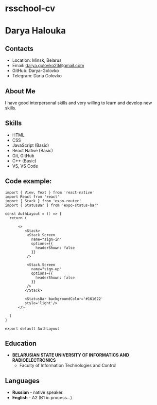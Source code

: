 # rsschool-cv

# Darya Halouka

## Contacts

- Location: Minsk, Belarus
- Email: darya.golovko23@gmail.com
- GitHub: Darya-Golovko
- Telegram: Daria Golovko

## About Me

I have good interpersonal skills and very willing to learn and develop new skills.

## Skills

- HTML
- CSS
- JavaScript (Basic)
- React Native (Basic)
- Git, GitHub
- C++ (Basic)
- VS, VS Code

## Code example:

```
import { View, Text } from 'react-native'
import React from 'react'
import { Stack } from 'expo-router'
import { StatusBar } from 'expo-status-bar'

const AuthLayout = () => {
  return (

      <>
         <Stack>
          <Stack.Screen
            name="sign-in"
            options={{
              headerShown: false
            }}
          />

          <Stack.Screen
            name="sign-up"
            options={{
              headerShown: false
            }}
          />
         </Stack>

         <StatusBar backgroundColor='#161622'
         style='light'/>
      </>

  )
}

export default AuthLayout
```

## Education

- **BELARUSIAN STATE UNIVERSITY OF INFORMATICS AND RADIOELECTRONICS**
  - Faculty of Information Technologies and Control

## Languages

- **Russian** - native speaker.
- **English** - A2 (B1 in process…)
